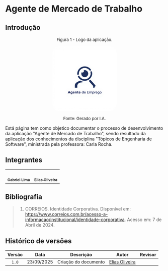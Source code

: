 # Agente de Mercado de Trabalho

## Introdução

<font size="2"><p style="text-align: center"> Figura 1 - Logo da aplicação. </p></font>
<center><img style="border: 1px solid white; border-radius: 10%" src="assets/logo_agente.jpeg" width = 40%></center>
<font size="2"><p style="text-align: center"> Fonte: Gerado por I.A.</p></font>

Está página tem como objetico documentar o processo de desenvolvimento da aplicação "Agente de Mercado de Trabalho", sendo resultado da aplicação dos conhecimentos da disciplina "Tópicos de Engenharia de Software", ministrada pela professora: Carla Rocha.


## Integrantes

<table>
  <tr>
    <td align="center"><a href="https://github.com/gabriel-lima258 "><img style="border-radius: 50%;" src="https://github.com/gabriel-lima258.png" width="100px;" alt=""/><br/><sub><b>Gabriel Lima</b></sub></a><br/>
    <td align="center"><a href="https://github.com/EliasOliver21 "><img style="border-radius: 50%;" src="https://github.com/EliasOliver21.png" width="100px;" alt=""/><br/><sub><b>Elias Oliveira</b></sub></a><br/>
  </tr>
  
</table>

## Bibliografia

> 1. CORREIOS. Identidade Corporativa. Disponível em: <https://www.correios.com.br/acesso-a-informacao/institucional/identidade-corporativa>. Acesso em: 7 de Abril de 2024.

## Histórico de versões
| Versão | Data | Descrição | Autor | Revisor
| :-: | :-: | :-: | :-: | :-:|
|`1.0`| 23/09/2025 | Criação do documento | [Elias Oliveira](https://github.com/EliasOliver21) | []()|